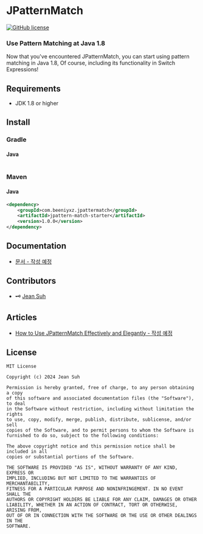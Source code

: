 # JPatternMatch

[![GitHub license](https://img.shields.io/npm/l/ts-pattern.svg)](https://github.com/jeansuh42/JPatternMatch/blob/main/LICENSE)

### Use Pattern Matching at Java 1.8

Now that you've encountered JPatternMatch, you can start using pattern matching in Java 1.8, Of course, including its functionality in Switch Expressions!


## Requirements

* JDK 1.8 or higher

## Install

### Gradle

#### Java

```groovy

```

### Maven

#### Java

```xml
<dependency>
    <groupId>com.beeniyxz.jpattermatch</groupId>
    <artifactId>jpattern-match-starter</artifactId>
    <version>1.0.0</version>
</dependency>
```

## Documentation
* [문서 - 작성 예정]()

## Contributors
* 🗝️ [Jean Suh](https://github.com/jeansuh42)

## Articles
* [How to Use JPatternMatch Effectively and Elegantly - 작성 예정]()

## License

```
MIT License

Copyright (c) 2024 Jean Suh

Permission is hereby granted, free of charge, to any person obtaining a copy
of this software and associated documentation files (the "Software"), to deal
in the Software without restriction, including without limitation the rights
to use, copy, modify, merge, publish, distribute, sublicense, and/or sell
copies of the Software, and to permit persons to whom the Software is
furnished to do so, subject to the following conditions:

The above copyright notice and this permission notice shall be included in all
copies or substantial portions of the Software.

THE SOFTWARE IS PROVIDED "AS IS", WITHOUT WARRANTY OF ANY KIND, EXPRESS OR
IMPLIED, INCLUDING BUT NOT LIMITED TO THE WARRANTIES OF MERCHANTABILITY,
FITNESS FOR A PARTICULAR PURPOSE AND NONINFRINGEMENT. IN NO EVENT SHALL THE
AUTHORS OR COPYRIGHT HOLDERS BE LIABLE FOR ANY CLAIM, DAMAGES OR OTHER
LIABILITY, WHETHER IN AN ACTION OF CONTRACT, TORT OR OTHERWISE, ARISING FROM,
OUT OF OR IN CONNECTION WITH THE SOFTWARE OR THE USE OR OTHER DEALINGS IN THE
SOFTWARE.
```
